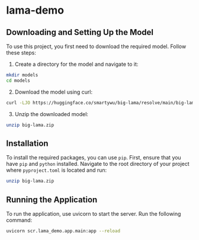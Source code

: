 # lama-demo

## Downloading and Setting Up the Model

To use this project, you first need to download the required model. Follow these steps:

1. Create a directory for the model and navigate to it:

```bash
mkdir models
cd models
```

2. Download the model using curl:

```bash
curl -LJO https://huggingface.co/smartywu/big-lama/resolve/main/big-lama.zip
```

3. Unzip the downloaded model:

```bash
unzip big-lama.zip
```

## Installation

To install the required packages, you can use `pip`. First, ensure that you have `pip` and `python` installed.
Navigate to the root directory of your project where `pyproject.toml` is located and run:
  
```bash
unzip big-lama.zip
```

## Running the Application
To run the application, use uvicorn to start the server. Run the following command:

```bash
uvicorn scr.lama_demo.app.main:app --reload
```
